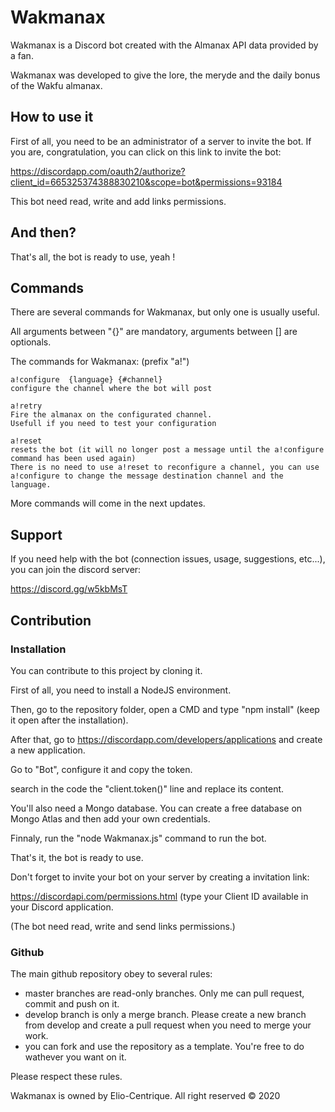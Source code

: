 # Wakmanax

Wakmanax is a Discord bot created with the Almanax API data provided by a fan.

Wakmanax was developed to give the lore, the meryde and the daily bonus of the Wakfu almanax.

## How to use it

First of all, you need to be an administrator of a server to invite the bot. If you are, congratulation, you can click on this link to invite the bot:

https://discordapp.com/oauth2/authorize?client_id=665325374388830210&scope=bot&permissions=93184

This bot need read, write and add links permissions.

## And then?

That's all, the bot is ready to use, yeah !

## Commands

There are several commands for Wakmanax, but only one is usually useful.

All arguments between "{}" are mandatory, arguments between [] are optionals.

The commands for Wakmanax: (prefix "a!")

    a!configure  {language} {#channel}
    configure the channel where the bot will post

    a!retry
    Fire the almanax on the configurated channel.
    Usefull if you need to test your configuration

    a!reset
    resets the bot (it will no longer post a message until the a!configure command has been used again)
    There is no need to use a!reset to reconfigure a channel, you can use a!configure to change the message destination channel and the language.

More commands will come in the next updates.

## Support

If you need help with the bot (connection issues, usage, suggestions, etc...), you can join the discord server:

https://discord.gg/w5kbMsT

## Contribution

### Installation

You can contribute to this project by cloning it.

First of all, you need to install a NodeJS environment.

Then, go to the repository folder, open a CMD and type "npm install" (keep it open after the installation).

After that, go to https://discordapp.com/developers/applications and create a new application.

Go to "Bot", configure it and copy the token.

search in the code the "client.token()" line and replace its content.

You'll also need a Mongo database. You can create a free database on Mongo Atlas and then add your own credentials.

Finnaly, run the "node Wakmanax.js" command to run the bot.

That's it, the bot is ready to use.

Don't forget to invite your bot on your server by creating a invitation link:

https://discordapi.com/permissions.html (type your Client ID available in your Discord application. 

(The bot need read, write and send links permissions.)

### Github

The main github repository obey to several rules:

- master branches are read-only branches. Only me can pull request, commit and push on it.
- develop branch is only a merge branch. Please create a new branch from develop and create a pull request when you need to merge your work.
- you can fork and use the repository as a template. You're free to do wathever you want on it.

Please respect these rules.

Wakmanax is owned by Elio-Centrique. All right reserved © 2020
